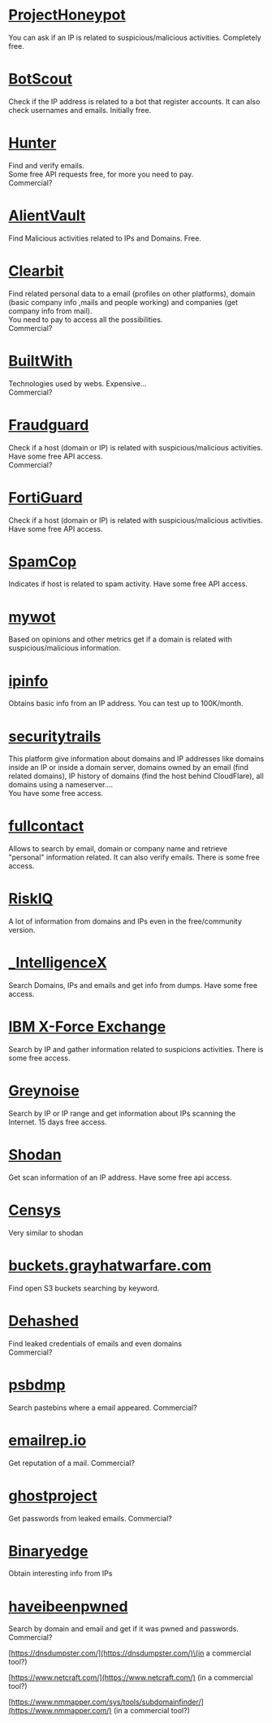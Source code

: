 

 


# [ProjectHoneypot](https://www.projecthoneypot.org/)

You can ask if an IP is related to suspicious/malicious activities. Completely free.

# [**BotScout**](http://botscout.com/api.htm)

Check if the IP address is related to a bot that register accounts. It can also check usernames and emails. Initially free.

# [Hunter](https://hunter.io/)

Find and verify emails.  
Some free API requests free, for more you need to pay.  
Commercial?

# [AlientVault](https://otx.alienvault.com/api)

Find Malicious activities related to IPs and Domains. Free.

# [Clearbit](https://dashboard.clearbit.com/)

Find related personal data to a email \(profiles on other platforms\), domain \(basic company info ,mails and people working\) and companies \(get company info from mail\).  
You need to pay to access all the possibilities.  
Commercial?

# [BuiltWith](https://builtwith.com/)

Technologies used by webs. Expensive...  
Commercial?

# [Fraudguard](https://fraudguard.io/)

Check if a host \(domain or IP\) is related with suspicious/malicious activities. Have some free API access.  
Commercial?

# [FortiGuard](https://fortiguard.com/)

Check if a host \(domain or IP\) is related with suspicious/malicious activities. Have some free API access.

# [SpamCop](https://www.spamcop.net/)

Indicates if host is related to spam activity. Have some free API access.

# [mywot](https://www.mywot.com/)

Based on opinions and other metrics get if a domain is related with suspicious/malicious information.

# [ipinfo](https://ipinfo.io/)

Obtains basic info from an IP address. You can test up to 100K/month.

# [securitytrails](https://securitytrails.com/app/account)

This platform give information about domains and IP addresses like domains inside an IP or inside a domain server, domains owned by an email \(find related domains\), IP history of domains \(find the host behind CloudFlare\), all domains using a nameserver....  
You have some free access.

# [fullcontact](https://www.fullcontact.com/)

Allows to search by email, domain or company name and retrieve "personal" information related. It can also verify emails. There is some free access.

# [RiskIQ](https://www.spiderfoot.net/documentation/)

A lot of information from domains and IPs even in the free/community version.

# [\_IntelligenceX](https://intelx.io/)

Search Domains, IPs and emails and get info from dumps. Have some free access.

# [IBM X-Force Exchange](https://exchange.xforce.ibmcloud.com/)

Search by IP and gather information related to suspicions activities. There is some free access.

# [Greynoise](https://viz.greynoise.io/)

Search by IP or IP range and get information about IPs scanning the Internet. 15 days free access.

# [Shodan](https://www.shodan.io/)

Get scan information of an IP address. Have some free api access.

# [Censys](https://censys.io/)

Very similar to shodan

# [buckets.grayhatwarfare.com](https://buckets.grayhatwarfare.com/)

Find open S3 buckets searching by keyword.

# [Dehashed](https://www.dehashed.com/data)

Find leaked credentials of emails and even domains  
Commercial?

# [psbdmp](https://psbdmp.ws/)

Search pastebins where a email appeared. Commercial?

# [emailrep.io](https://emailrep.io/key)

Get reputation of a mail. Commercial?

# [ghostproject](https://ghostproject.fr/)

Get passwords from leaked emails. Commercial?

# [Binaryedge](https://www.binaryedge.io/)

Obtain interesting info from IPs

# [haveibeenpwned](https://haveibeenpwned.com/)

Search by domain and email and get if it was pwned and passwords. Commercial?

[https://dnsdumpster.com/](https://dnsdumpster.com/)\(in a commercial tool?\)

[https://www.netcraft.com/](https://www.netcraft.com/) \(in a commercial tool?\)

[https://www.nmmapper.com/sys/tools/subdomainfinder/](https://www.nmmapper.com/) \(in a commercial tool?\)



 


